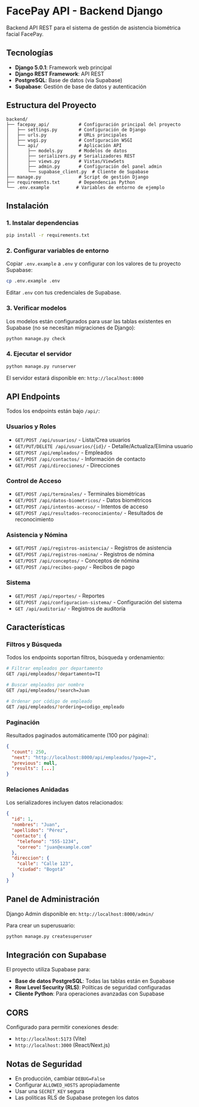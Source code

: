 # FacePay API - Backend Django

Backend API REST para el sistema de gestión de asistencia biométrica facial FacePay.

## Tecnologías

- **Django 5.0.1**: Framework web principal
- **Django REST Framework**: API REST
- **PostgreSQL**: Base de datos (via Supabase)
- **Supabase**: Gestión de base de datos y autenticación

## Estructura del Proyecto

```
backend/
├── facepay_api/           # Configuración principal del proyecto
│   ├── settings.py        # Configuración de Django
│   ├── urls.py            # URLs principales
│   ├── wsgi.py            # Configuración WSGI
│   └── api/               # Aplicación API
│       ├── models.py      # Modelos de datos
│       ├── serializers.py # Serializadores REST
│       ├── views.py       # Vistas/ViewSets
│       ├── admin.py       # Configuración del panel admin
│       └── supabase_client.py  # Cliente de Supabase
├── manage.py              # Script de gestión Django
├── requirements.txt       # Dependencias Python
└── .env.example          # Variables de entorno de ejemplo
```

## Instalación

### 1. Instalar dependencias

```bash
pip install -r requirements.txt
```

### 2. Configurar variables de entorno

Copiar `.env.example` a `.env` y configurar con los valores de tu proyecto Supabase:

```bash
cp .env.example .env
```

Editar `.env` con tus credenciales de Supabase.

### 3. Verificar modelos

Los modelos están configurados para usar las tablas existentes en Supabase (no se necesitan migraciones de Django):

```bash
python manage.py check
```

### 4. Ejecutar el servidor

```bash
python manage.py runserver
```

El servidor estará disponible en: `http://localhost:8000`

## API Endpoints

Todos los endpoints están bajo `/api/`:

### Usuarios y Roles
- `GET/POST /api/usuarios/` - Lista/Crea usuarios
- `GET/PUT/DELETE /api/usuarios/{id}/` - Detalle/Actualiza/Elimina usuario
- `GET/POST /api/empleados/` - Empleados
- `GET/POST /api/contactos/` - Información de contacto
- `GET/POST /api/direcciones/` - Direcciones

### Control de Acceso
- `GET/POST /api/terminales/` - Terminales biométricas
- `GET/POST /api/datos-biometricos/` - Datos biométricos
- `GET/POST /api/intentos-acceso/` - Intentos de acceso
- `GET/POST /api/resultados-reconocimiento/` - Resultados de reconocimiento

### Asistencia y Nómina
- `GET/POST /api/registros-asistencia/` - Registros de asistencia
- `GET/POST /api/registros-nomina/` - Registros de nómina
- `GET/POST /api/conceptos/` - Conceptos de nómina
- `GET/POST /api/recibos-pago/` - Recibos de pago

### Sistema
- `GET/POST /api/reportes/` - Reportes
- `GET/POST /api/configuracion-sistema/` - Configuración del sistema
- `GET /api/auditoria/` - Registros de auditoría

## Características

### Filtros y Búsqueda

Todos los endpoints soportan filtros, búsqueda y ordenamiento:

```bash
# Filtrar empleados por departamento
GET /api/empleados/?departamento=TI

# Buscar empleados por nombre
GET /api/empleados/?search=Juan

# Ordenar por código de empleado
GET /api/empleados/?ordering=codigo_empleado
```

### Paginación

Resultados paginados automáticamente (100 por página):

```json
{
  "count": 250,
  "next": "http://localhost:8000/api/empleados/?page=2",
  "previous": null,
  "results": [...]
}
```

### Relaciones Anidadas

Los serializadores incluyen datos relacionados:

```json
{
  "id": 1,
  "nombres": "Juan",
  "apellidos": "Pérez",
  "contacto": {
    "telefono": "555-1234",
    "correo": "juan@example.com"
  },
  "direccion": {
    "calle": "Calle 123",
    "ciudad": "Bogotá"
  }
}
```

## Panel de Administración

Django Admin disponible en: `http://localhost:8000/admin/`

Para crear un superusuario:

```bash
python manage.py createsuperuser
```

## Integración con Supabase

El proyecto utiliza Supabase para:
- **Base de datos PostgreSQL**: Todas las tablas están en Supabase
- **Row Level Security (RLS)**: Políticas de seguridad configuradas
- **Cliente Python**: Para operaciones avanzadas con Supabase

## CORS

Configurado para permitir conexiones desde:
- `http://localhost:5173` (Vite)
- `http://localhost:3000` (React/Next.js)

## Notas de Seguridad

- En producción, cambiar `DEBUG=False`
- Configurar `ALLOWED_HOSTS` apropiadamente
- Usar una `SECRET_KEY` segura
- Las políticas RLS de Supabase protegen los datos
